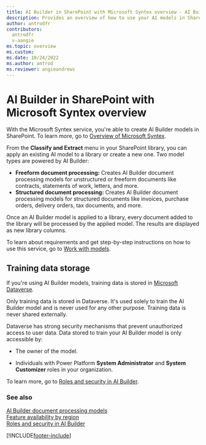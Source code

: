 ```yaml
---
title: AI Builder in SharePoint with Microsoft Syntex overview - AI Builder
description: Provides an overview of how to use your AI models in SharePoint with Microsoft Syntex.
author: antrodfr
contributors:
  antrodfr
  v-aangie
ms.topic: overview
ms.custom: 
ms.date: 10/24/2022
ms.author: antrod
ms.reviewer: angieandrews
---
```


# AI Builder in SharePoint with Microsoft Syntex overview

With the Microsoft Syntex service, you're able to create AI Builder models in SharePoint. To learn more, go to [Overview of Microsoft Syntex](/microsoft-365/contentunderstanding/syntex-overview).

From the **Classify and Extract** menu in your SharePoint library, you can apply an existing AI model to a library or create a new one. Two model types are powered by AI Builder:
- **Freeform document processing:** Creates AI Builder document processing models for unstructured or freeform documents like contracts, statements of work, letters, and more.
- **Structured document processing:** Creates AI Builder document processing models for structured documents like invoices, purchase orders, delivery orders, tax documents, and more.

Once an AI Builder model is applied to a library, every document added to the library will be processed by the applied model. The results are displayed as new library columns.

To learn about requirements and get step-by-step instructions on how to use this service, go to [Work with models](/microsoft-365/contentunderstanding/model-types-overview).

## Training data storage

If you're using AI Builder models, training data is stored in [Microsoft Dataverse](/power-apps/maker/data-platform/data-platform-intro).

Only training data is stored in Dataverse. It's used solely to train the AI Builder model and is never used for any other purpose. Training data is never shared externally.

Dataverse has strong security mechanisms that prevent unauthorized access to user data. Data stored to train your AI Builder model is only accessible by:

- The owner of the model.

- Individuals with Power Platform **System Administrator** and **System Customizer** roles in your organization.

To learn more, go to [Roles and security in AI Builder](/ai-builder/security).

### See also

[AI Builder document processing models](form-processing-model-overview.md)<br/>
[Feature availability by region](availability-region.md)<br/>
[Roles and security in AI Builder](security.md)

[!INCLUDE[footer-include](includes/footer-banner.md)]
